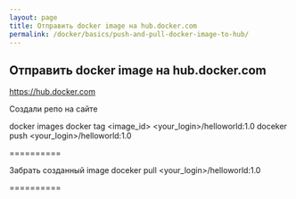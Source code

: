 ```yaml
---
layout: page
title: Отправить docker image на hub.docker.com
permalink: /docker/basics/push-and-pull-docker-image-to-hub/
---
```



## Отправить docker image на hub.docker.com


https://hub.docker.com  


Создали репо на сайте

docker images
docker tag <image_id> <your_login>/helloworld:1.0
doceker push <your_login>/helloworld:1.0

==========

Забрать созданный image
doceker pull <your_login>/helloworld:1.0

==========
